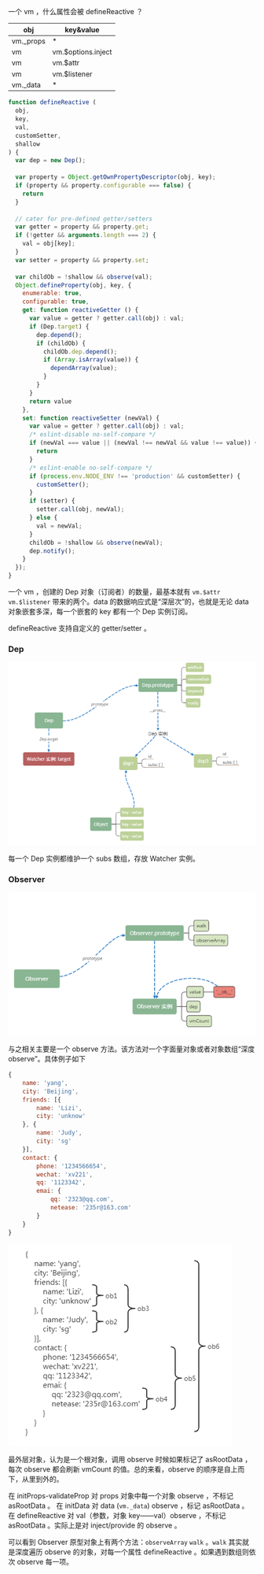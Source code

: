 一个 vm ，什么属性会被 defineReactive ？

| obj | key&value|
|-----|----------|
| vm._props | * |
| vm | vm.$options.inject |
| vm | vm.$attr |
| vm | vm.$listener |
| vm._data | * |

```javascript
function defineReactive (
  obj,
  key,
  val,
  customSetter,
  shallow
) {
  var dep = new Dep();

  var property = Object.getOwnPropertyDescriptor(obj, key);
  if (property && property.configurable === false) {
    return
  }

  // cater for pre-defined getter/setters
  var getter = property && property.get;
  if (!getter && arguments.length === 2) {
    val = obj[key];
  }
  var setter = property && property.set;
  
  var childOb = !shallow && observe(val);
  Object.defineProperty(obj, key, {
    enumerable: true,
    configurable: true,
    get: function reactiveGetter () {
      var value = getter ? getter.call(obj) : val;
      if (Dep.target) {
        dep.depend();
        if (childOb) {
          childOb.dep.depend();
          if (Array.isArray(value)) {
            dependArray(value);
          }
        }
      }
      return value
    },
    set: function reactiveSetter (newVal) {
      var value = getter ? getter.call(obj) : val;
      /* eslint-disable no-self-compare */
      if (newVal === value || (newVal !== newVal && value !== value)) {
        return
      }
      /* eslint-enable no-self-compare */
      if (process.env.NODE_ENV !== 'production' && customSetter) {
        customSetter();
      }
      if (setter) {
        setter.call(obj, newVal);
      } else {
        val = newVal;
      }
      childOb = !shallow && observe(newVal);
      dep.notify();
    }
  });
}
```

一个 vm ，创建的 Dep 对象（订阅者）的数量，最基本就有 `vm.$attr` `vm.$listener` 带来的两个。data 的数据响应式是“深层次”的，也就是无论 data 对象嵌套多深，每一个嵌套的 key 都有一个 Dep 实例订阅。

defineReactive 支持自定义的 getter/setter 。

### Dep

![Dep](./static/Dep.png)

每一个 Dep 实例都维护一个 subs 数组，存放 Watcher 实例。

### Observer

![Observer](./static/Observer.png)

与之相关主要是一个 observe 方法。该方法对一个字面量对象或者对象数组“深度observe”。具体例子如下

```javascript
{
    name: 'yang',
    city: 'Beijing',
    friends: [{
        name: 'Lizi',
        city: 'unknow'
    }, {
        name: 'Judy',
        city: 'sg'
    }],
    contact: {
        phone: '1234566654',
        wechat: 'xv221',
        qq: '1123342',
        emai: {
            qq: '2323@qq.com',
            netease: '235r@163.com'
        }
    }
}
```

![observer-order](./static/observer-order.png)

最外层对象，认为是一个根对象，调用 observe 时候如果标记了 asRootData ，每次 observe 都会刷新 vmCount 的值。总的来看，observe 的顺序是自上而下，从里到外的。

在 initProps-validateProp 对 props 对象中每一个对象 observe ，不标记 asRootData 。
在 initData 对 data (`vm._data`) observe ，标记 asRootData 。
在 defineReactive 对 val（参数，对象 key——val）observe ，不标记 asRootData 。实际上是对 inject/provide 的 observe 。

可以看到 Observer 原型对象上有两个方法：`observeArray` `walk` 。`walk` 其实就是深度遍历 observe 的对象，对每一个属性 defineReactive 。如果遇到数组则依次 observe 每一项。









